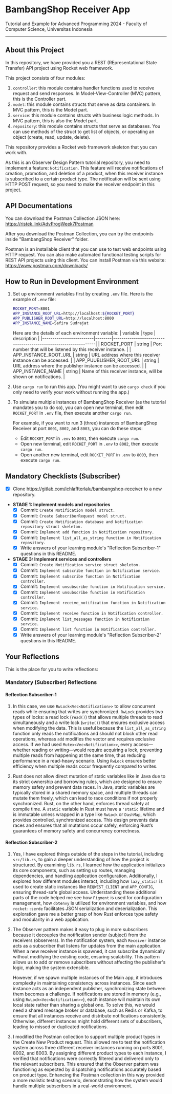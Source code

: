 # BambangShop Receiver App
Tutorial and Example for Advanced Programming 2024 - Faculty of Computer Science, Universitas Indonesia

---

## About this Project
In this repository, we have provided you a REST (REpresentational State Transfer) API project using Rocket web framework.

This project consists of four modules:
1.  `controller`: this module contains handler functions used to receive request and send responses.
    In Model-View-Controller (MVC) pattern, this is the Controller part.
2.  `model`: this module contains structs that serve as data containers.
    In MVC pattern, this is the Model part.
3.  `service`: this module contains structs with business logic methods.
    In MVC pattern, this is also the Model part.
4.  `repository`: this module contains structs that serve as databases.
    You can use methods of the struct to get list of objects, or operating an object (create, read, update, delete).

This repository provides a Rocket web framework skeleton that you can work with.

As this is an Observer Design Pattern tutorial repository, you need to implement a feature: `Notification`.
This feature will receive notifications of creation, promotion, and deletion of a product, when this receiver instance is subscribed to a certain product type.
The notification will be sent using HTTP POST request, so you need to make the receiver endpoint in this project.

## API Documentations

You can download the Postman Collection JSON here: https://ristek.link/AdvProgWeek7Postman

After you download the Postman Collection, you can try the endpoints inside "BambangShop Receiver" folder.

Postman is an installable client that you can use to test web endpoints using HTTP request.
You can also make automated functional testing scripts for REST API projects using this client.
You can install Postman via this website: https://www.postman.com/downloads/

## How to Run in Development Environment
1.  Set up environment variables first by creating `.env` file.
    Here is the example of `.env` file:
    ```bash
    ROCKET_PORT=8001
    APP_INSTANCE_ROOT_URL=http://localhost:${ROCKET_PORT}
    APP_PUBLISHER_ROOT_URL=http://localhost:8000
    APP_INSTANCE_NAME=Safira Sudrajat
    ```
    Here are the details of each environment variable:
    | variable                | type   | description                                                     |
    |-------------------------|--------|-----------------------------------------------------------------|
    | ROCKET_PORT             | string | Port number that will be listened by this receiver instance.    |
    | APP_INSTANCE_ROOT_URL   | string | URL address where this receiver instance can be accessed.       |
    | APP_PUUBLISHER_ROOT_URL | string | URL address where the publisher instance can be accessed.       |
    | APP_INSTANCE_NAME       | string | Name of this receiver instance, will be shown on notifications. |
2.  Use `cargo run` to run this app.
    (You might want to use `cargo check` if you only need to verify your work without running the app.)
3.  To simulate multiple instances of BambangShop Receiver (as the tutorial mandates you to do so),
    you can open new terminal, then edit `ROCKET_PORT` in `.env` file, then execute another `cargo run`.

    For example, if you want to run 3 (three) instances of BambangShop Receiver at port `8001`, `8002`, and `8003`, you can do these steps:
    -   Edit `ROCKET_PORT` in `.env` to `8001`, then execute `cargo run`.
    -   Open new terminal, edit `ROCKET_PORT` in `.env` to `8002`, then execute `cargo run`.
    -   Open another new terminal, edit `ROCKET_PORT` in `.env` to `8003`, then execute `cargo run`.

## Mandatory Checklists (Subscriber)
-   [x] Clone https://gitlab.com/ichlaffterlalu/bambangshop-receiver to a new repository.
-   **STAGE 1: Implement models and repositories**
    -   [x] Commit: `Create Notification model struct.`
    -   [x] Commit: `Create SubscriberRequest model struct.`
    -   [x] Commit: `Create Notification database and Notification repository struct skeleton.`
    -   [x] Commit: `Implement add function in Notification repository.`
    -   [x] Commit: `Implement list_all_as_string function in Notification repository.`
    -   [x] Write answers of your learning module's "Reflection Subscriber-1" questions in this README.
-   **STAGE 3: Implement services and controllers**
    -   [x] Commit: `Create Notification service struct skeleton.`
    -   [x] Commit: `Implement subscribe function in Notification service.`
    -   [x] Commit: `Implement subscribe function in Notification controller.`
    -   [x] Commit: `Implement unsubscribe function in Notification service.`
    -   [x] Commit: `Implement unsubscribe function in Notification controller.`
    -   [x] Commit: `Implement receive_notification function in Notification service.`
    -   [x] Commit: `Implement receive function in Notification controller.`
    -   [x] Commit: `Implement list_messages function in Notification service.`
    -   [x] Commit: `Implement list function in Notification controller.`
    -   [x] Write answers of your learning module's "Reflection Subscriber-2" questions in this README.

## Your Reflections
This is the place for you to write reflections:

### Mandatory (Subscriber) Reflections

#### Reflection Subscriber-1
1. In this case, we use `RwLock<Vec<Notification>>` to allow concurrent reads while ensuring that writes are synchronized. `RwLock` provides two types of locks: a read lock (`read()`) that allows multiple threads to read simultaneously and a write lock (`write()`) that ensures exclusive access when modifying the data. This is useful because the `list_all_as_string` function only reads the notifications and should not block other read operations, whereas `add` modifies the vector and requires exclusive access. If we had used `Mutex<Vec<Notification>>`, every access—whether reading or writing—would require acquiring a lock, preventing multiple reads from happening at the same time, thus reducing performance in a read-heavy scenario. Using `RwLock` ensures better efficiency when multiple reads occur frequently compared to writes.

2. Rust does not allow direct mutation of static variables like in Java due to its strict ownership and borrowing rules, which are designed to ensure memory safety and prevent data races. In Java, static variables are typically stored in a shared memory space, and multiple threads can mutate them freely, which can lead to race conditions if not properly synchronized. Rust, on the other hand, enforces thread safety at compile time. A `static` variable in Rust must have a `'static` lifetime and is immutable unless wrapped in a type like `RwLock` or `DashMap`, which provides controlled, synchronized access. This design prevents data races and ensures that all mutations occur safely, enforcing Rust’s guarantees of memory safety and concurrency correctness.

#### Reflection Subscriber-2
1. Yes, I have explored things outside of the steps in the tutorial, including `src/lib.rs`, to gain a deeper understanding of how the project is structured. By examining `lib.rs`, I learned how the application initializes its core components, such as setting up routes, managing dependencies, and handling application configuration. Additionally, I explored how different modules interact, including how `lazy_static!` is used to create static instances like `REQWEST_CLIENT` and `APP_CONFIG`, ensuring thread-safe global access. Understanding these additional parts of the code helped me see how `Figment` is used for configuration management, how `dotenvy` is utilized for environment variables, and how `rocket::serde` facilitates JSON serialization and deserialization. This exploration gave me a better grasp of how Rust enforces type safety and modularity in a web application.

2. The Observer pattern makes it easy to plug in more subscribers because it decouples the notification sender (subject) from the receivers (observers). In the notification system, each `Receiver` instance acts as a subscriber that listens for updates from the main application. When a new receiver instance is spawned, it can subscribe dynamically without modifying the existing code, ensuring scalability. This pattern allows us to add or remove subscribers without affecting the publisher's logic, making the system extensible.

    However, if we spawn multiple instances of the Main app, it introduces complexity in maintaining consistency across instances. Since each instance acts as an independent publisher, synchronizing state between them becomes a challenge. If notifications are stored in memory (e.g., using `RwLock<Vec<Notification>>`), each instance will maintain its own local state rather than sharing a global one. To solve this, we would need a shared message broker or database, such as Redis or Kafka, to ensure that all instances receive and distribute notifications consistently. Otherwise, different instances might hold different sets of subscribers, leading to missed or duplicated notifications.

3. I modified the Postman collection to support multiple product types in the Create New Product request. This allowed me to test the notification system across three different receiver instances running on ports 8001, 8002, and 8003. By assigning different product types to each instance, I verified that notifications were correctly filtered and delivered only to the relevant subscribers. This ensured that the Observer pattern was functioning as expected by dispatching notifications accurately based on product type. Enhancing the Postman collection in this way provided a more realistic testing scenario, demonstrating how the system would handle multiple subscribers in a real-world environment.

